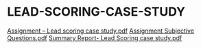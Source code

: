 # LEAD-SCORING-CASE-STUDY
[Assignment – Lead scoring case study.pdf](https://github.com/user-attachments/files/18140680/Assignment.Lead.scoring.case.study.pdf)
[Assignment Subjective Questions.pdf](https://github.com/user-attachments/files/18140682/Assignment.Subjective.Questions.pdf)
[Summary Report- Lead Scoring case study.pdf](https://github.com/user-attachments/files/18140685/Summary.Report-.Lead.Scoring.case.study.pdf)
